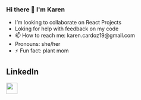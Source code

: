 ### Hi there 👋 I'm Karen 
<p align="left" dir="auto">
<ul> 
<li> I’m looking to collaborate on React Projects</li> 
<li> Loking for help with feedback on my code </li> 
<li> 📫 How to reach me: karen.cardoz19@gmail.com</li> 
<li> Pronouns: she/her</li> 
<li> ⚡ Fun fact: plant mom</li> 
</ul>
</p>
<h2>LinkedIn</h2>
<a href="https://www.linkedin.com/in/karencardoz" rel="nofollow">
<img src="https://pbs.twimg.com/profile_images/1661161645857710081/6WtDIesg_400x400.png" data-canonical-src="https://img.shields.io/badge/linkedin-%230077B5.svg?&amp;style=for-the-badge&amp;logo=linkedin&amp;logoColor=white" style="width:30px;height:30px">
</a>

